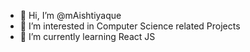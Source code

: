 - 👋 Hi, I’m @mAishtiyaque
- 👀 I’m interested in Computer Science related Projects
- 🌱 I’m currently learning React JS
